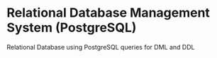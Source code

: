 # Relational Database Management System (PostgreSQL)
Relational Database using PostgreSQL queries for DML and DDL
